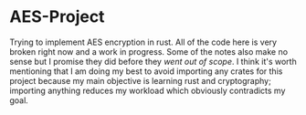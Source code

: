 # AES-Project
Trying to implement AES encryption in rust.
All of the code here is very broken right now and a work in progress. Some of the notes also make no sense but I promise they did before they *went out of scope*.
I think it's worth mentioning that I am doing my best to avoid importing any crates for this project because my main objective is learning rust and cryptography; importing anything reduces my workload which obviously contradicts my goal.
